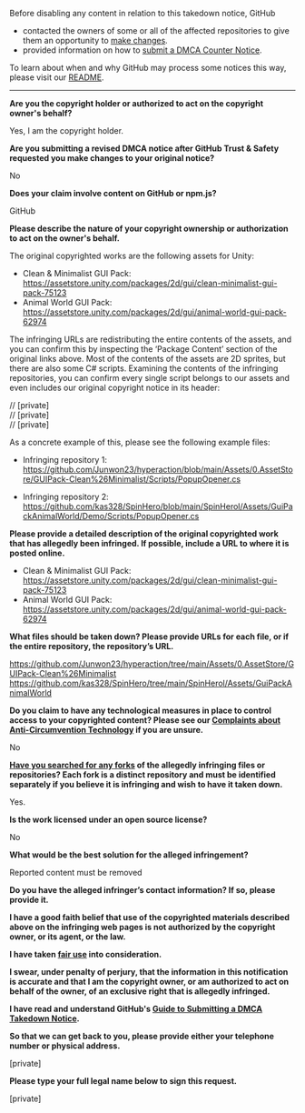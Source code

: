 Before disabling any content in relation to this takedown notice, GitHub
- contacted the owners of some or all of the affected repositories to give them an opportunity to [make changes](https://docs.github.com/en/github/site-policy/dmca-takedown-policy#a-how-does-this-actually-work).
- provided information on how to [submit a DMCA Counter Notice](https://docs.github.com/en/articles/guide-to-submitting-a-dmca-counter-notice).

To learn about when and why GitHub may process some notices this way, please visit our [README](https://github.com/github/dmca/blob/master/README.md#anatomy-of-a-takedown-notice).

---

**Are you the copyright holder or authorized to act on the copyright owner's behalf?**

Yes, I am the copyright holder.

**Are you submitting a revised DMCA notice after GitHub Trust & Safety requested you make changes to your original notice?**

No

**Does your claim involve content on GitHub or npm.js?**

GitHub

**Please describe the nature of your copyright ownership or authorization to act on the owner's behalf.**

The original copyrighted works are the following assets for Unity:

- Clean & Minimalist GUI Pack: https://assetstore.unity.com/packages/2d/gui/clean-minimalist-gui-pack-75123  
- Animal World GUI Pack: https://assetstore.unity.com/packages/2d/gui/animal-world-gui-pack-62974

The infringing URLs are redistributing the entire contents of the assets, and you can confirm this by inspecting the ‘Package Content’ section of the original links above. Most of the contents of the assets are 2D sprites, but there are also some C# scripts. Examining the contents of the infringing repositories, you can confirm every single script belongs to our assets and even includes our original copyright notice in its header:

// [private]  
// [private]  
// [private]  

As a concrete example of this, please see the following example files:

- Infringing repository 1: https://github.com/Junwon23/hyperaction/blob/main/Assets/0.AssetStore/GUIPack-Clean%26Minimalist/Scripts/PopupOpener.cs

- Infringing repository 2: https://github.com/kas328/SpinHero/blob/main/SpinHerol/Assets/GuiPackAnimalWorld/Demo/Scripts/PopupOpener.cs

**Please provide a detailed description of the original copyrighted work that has allegedly been infringed. If possible, include a URL to where it is posted online.**

- Clean & Minimalist GUI Pack: https://assetstore.unity.com/packages/2d/gui/clean-minimalist-gui-pack-75123  
- Animal World GUI Pack: https://assetstore.unity.com/packages/2d/gui/animal-world-gui-pack-62974

**What files should be taken down? Please provide URLs for each file, or if the entire repository, the repository’s URL.**

https://github.com/Junwon23/hyperaction/tree/main/Assets/0.AssetStore/GUIPack-Clean%26Minimalist  
https://github.com/kas328/SpinHero/tree/main/SpinHerol/Assets/GuiPackAnimalWorld

**Do you claim to have any technological measures in place to control access to your copyrighted content? Please see our <a href="https://docs.github.com/articles/guide-to-submitting-a-dmca-takedown-notice#complaints-about-anti-circumvention-technology">Complaints about Anti-Circumvention Technology</a> if you are unsure.**

No

**<a href="https://docs.github.com/articles/dmca-takedown-policy#b-what-about-forks-or-whats-a-fork">Have you searched for any forks</a> of the allegedly infringing files or repositories? Each fork is a distinct repository and must be identified separately if you believe it is infringing and wish to have it taken down.**

Yes.

**Is the work licensed under an open source license?**

No

**What would be the best solution for the alleged infringement?**

Reported content must be removed

**Do you have the alleged infringer’s contact information? If so, please provide it.**

**I have a good faith belief that use of the copyrighted materials described above on the infringing web pages is not authorized by the copyright owner, or its agent, or the law.**

**I have taken <a href="https://www.lumendatabase.org/topics/22">fair use</a> into consideration.**

**I swear, under penalty of perjury, that the information in this notification is accurate and that I am the copyright owner, or am authorized to act on behalf of the owner, of an exclusive right that is allegedly infringed.**

**I have read and understand GitHub's <a href="https://docs.github.com/articles/guide-to-submitting-a-dmca-takedown-notice/">Guide to Submitting a DMCA Takedown Notice</a>.**

**So that we can get back to you, please provide either your telephone number or physical address.**

[private]  

**Please type your full legal name below to sign this request.**

[private]  
